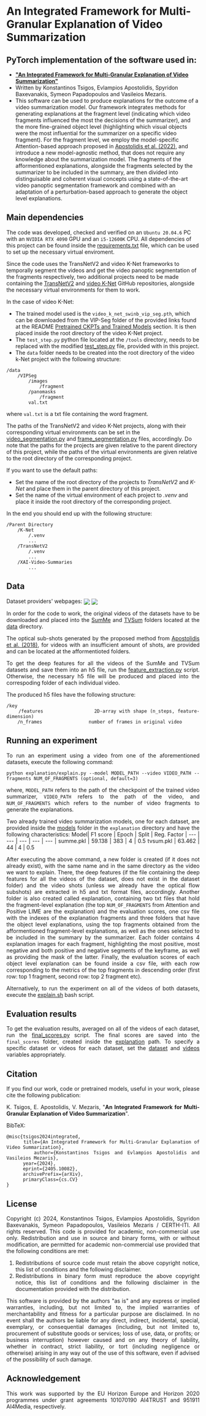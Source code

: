 # An Integrated Framework for Multi-Granular Explanation of Video Summarization

## PyTorch implementation of the software used in:
- [**"An Integrated Framework for Multi-Granular Explanation of Video Summarization"**](https://arxiv.org/abs/2405.10082)
- Written by Konstantinos Tsigos, Evlampios Apostolidis, Spyridon Baxevanakis, Symeon Papadopoulos and Vasileios Mezaris.
- This software can be used to produce explanations for the outcome of a video summarization model. Our framework integrates methods for generating explanations at the fragment level (indicating which video fragments influenced the most the decisions of the summarizer), and the more fine-grained object level (highlighting which visual objects were the most influential for the summarizer on a specific video fragment). For the fragment level, we employ the model-specific Attention-based approach proposed in [Apostolidis et al. (2022)](https://ieeexplore.ieee.org/document/10019643), and introduce a new model-agnostic method, that does not require any knowledge about the summarization model. The fragments of the afformentioned explanations, alongside the fragments selected by the summarizer to be included in the summary, are then divided into distinguisable and coherent visual concepts using a state-of-the-art video panoptic segmentation framework and combined with an adaptation of a perturbation-based approach to generate the object level explanations.

## Main dependencies
The code was developed, checked and verified on an `Ubuntu 20.04.6` PC with an `NVIDIA RTX 4090` GPU and an `i5-12600K` CPU. All dependencies of this project can be found inside the [requirements.txt](requirements.txt) file, which can be used to set up the necessary virtual enviroment.

Since the code uses the TransNetV2 and video K-Net frameworks to temporally segment the videos and get the video panoptic segmentation of the fragments respectively, two additional projects need to be made containing the [TransNetV2](https://github.com/soCzech/TransNetV2) and [video K-Net](https://github.com/lxtGH/Video-K-Net) GitHub repositories, alongside the necessary virtual environments for them to work.

In the case of video K-Net:
- The trained model used is the `video_k_net_swinb_vip_seg.pth`, which can be downloaded from the VIP-Seg folder of the provided links found at the README [Pretrained CKPTs and Trained Models](https://github.com/lxtGH/Video-K-Net?tab=readme-ov-file#pretrained-ckpts-and-trained-models) section. It is then placed inside the root directory of the video K-Net project.
- The `test_step.py` python file located at the `/tools` directory, needs to be replaced with the modified [test_step.py](/k-Net/test_step.py) file, provided with in this project.
- The `data` folder needs to be created into the root directory of the video k-Net project with the following structure:

```Text
/data
    /VIPSeg
        /images
            /fragment
        /panomasks
            /fragment
        val.txt
```
where `val.txt` is a txt file containing the word fragment.

The paths of the TransNetV2 and video K-Net projects, along with their corresponding virtual environments can be set in the [video_segmentation.py](segmentation/video_segmentation.py#L7:L10) and [frame_segmentation.py](segmentation/frame_segmentation.py#L12:L15) files, accordingly. Do note that the paths for the projects are given relative to the parent directory of this project, while the paths of the virtual environments are given relative to the root directory of the corresponding project.


If you want to use the default paths:
- Set the name of the root directory of the projects to *TransNetV2* and *K-Net* and place them in the parent directory of this project.
- Set the name of the virtual environment of each project to *.venv* and place it inside the root directory of the corresponding project.

In the end you should end up with the following structure:
```Text
/Parent Directory
    /K-Net
        /.venv
        ...
    /TransNetV2
        /.venv
        ...
    /XAI-Video-Summaries
        ...
```

## Data
<div align="justify">

Dataset providers' webpages:
<a href="https://github.com/yalesong/tvsum" target="_blank"><img align="center" src="https://img.shields.io/badge/Dataset-TVSum-green"/></a> <a href="https://gyglim.github.io/me/vsum/index.html#benchmark" target="_blank"><img align="center" src="https://img.shields.io/badge/Dataset-SumMe-blue"/></a>

In order for the code to work, the original videos of the datasets have to be downloaded and placed into the [SumMe](/data/SumMe) and [TVSum](/data/TVSum) folders located at the [data](data) directory.

The optical sub-shots generated by the proposed method from [Apostolidis et al. (2018)](https://link.springer.com/chapter/10.1007/978-3-319-73603-7_3), for videos with an insufficient amount of shots, are provided and can be located at the afformentioted folders.

To get the deep features for all the videos of the SumMe and TVSum datasets and save them into an h5 file, run the [feature_extraction.py](explanation/features/feature_extraction.py) script. Otherwise, the necessary h5 file will be produced and placed into the correspoding folder of each individual video.

The produced h5 files have the following structure:
```Text
/key
    /features                 2D-array with shape (n_steps, feature-dimension)
    /n_frames                 number of frames in original video
```

</div>

## Running an experiment
<div align="justify">

To run an experiment using a video from one of the aforementioned datasets, execute the following command:

```
python explanation/explain.py --model MODEL_PATH --video VIDEO_PATH --fragments NUM_OF_FRAGMENTS (optional, default=3)
```
where, `MODEL_PATH` refers to the path of the checkpoint of the trained video summarizer, `VIDEO_PATH` refers to the path of the video, and `NUM_OF_FRAGMENTS` which refers to the number of video fragments to generate the explanations.

Two already trained video summarization models, one for each dataset, are provided inside the [models](/explanation/models) folder in the `explanation` directory and have the following characteristics:
Model| F1 score | Epoch | Split | Reg. Factor
| --- | --- | --- | --- | --- |
summe.pkl | 59.138 | 383 | 4 | 0.5
tvsum.pkl | 63.462 | 44 | 4 | 0.5

After executing the above command, a new folder is created (if it does not already exist), with the same name and in the same directory as the video we want to explain. There, the deep features (if the file containing the deep features for all the videos of the dataset, does not exist in the dataset folder) and the video shots (unless we already have the optical flow subshots) are extracted in h5 and txt format files, accordingly. Another folder is also created called explanation, containing two txt files that hold the fragment-level explanation (the top `NUM_OF_FRAGMENTS` from Attention and Positive LIME are the explanation) and the evaluation scores, one csv file with the indexes of the explanation fragments and three folders that have the object level explanations, using the top fragments obtained from the afformentioned fragment-level explanations, as well as the ones selected to be included in the summary by the summarizer. Each folder contains 4 explanation images for each fragment, highlighting the most positive, most negative and both positive and negative segments of the keyframe, as well as providing the mask of the latter. Finally, the evaluation scores of each object level explanation can be found inside a csv file, with each row corresponding to the metrics of the top fragments in descending order (first row: top 1 fragment, second row: top 2 fragment etc).

Alternatively, to run the experiment on all of the videos of both datasets, execute the [explain.sh](/explanation/explain.sh) bash script.

## Evaluation results
<div align="justify">

To get the evaluation results, averaged on all of the videos of each dataset, run the [final_scores.py](explanation/final_scores.py) script. The final scores are saved into the `final_scores` folder, created inside the [explanation](/explanation) path. To specify a specific dataset or videos for each dataset, set the [dataset](explanation/final_scores.py#L9:L10) and [videos](explanation/final_scores.py#L11:L12) variables appropriately.

## Citation
<div align="justify">
    
If you find our work, code or pretrained models, useful in your work, please cite the following publication:

K. Tsigos, E. Apostolidis, V. Mezaris, "<b>An Integrated Framework for Multi-Granular Explanation of Video Summarization</b>".
</div>

BibTeX:

```
@misc{tsigos2024integrated,
      title={An Integrated Framework for Multi-Granular Explanation of Video Summarization}, 
      author={Konstantinos Tsigos and Evlampios Apostolidis and Vasileios Mezaris},
      year={2024},
      eprint={2405.10082},
      archivePrefix={arXiv},
      primaryClass={cs.CV}
}
```

## License
<div align="justify">
    
Copyright (c) 2024, Konstantinos Tsigos, Evlampios Apostolidis, Spyridon Baxevanakis, Symeon Papadopoulos, Vasileios Mezaris / CERTH-ITI. All rights reserved. This code is provided for academic, non-commercial use only. Redistribution and use in source and binary forms, with or without modification, are permitted for academic non-commercial use provided that the following conditions are met:

1. Redistributions of source code must retain the above copyright notice, this list of conditions and the following disclaimer.
2. Redistributions in binary form must reproduce the above copyright notice, this list of conditions and the following disclaimer in the documentation provided with the distribution.

This software is provided by the authors "as is" and any express or implied warranties, including, but not limited to, the implied warranties of merchantability and fitness for a particular purpose are disclaimed. In no event shall the authors be liable for any direct, indirect, incidental, special, exemplary, or consequential damages (including, but not limited to, procurement of substitute goods or services; loss of use, data, or profits; or business interruption) however caused and on any theory of liability, whether in contract, strict liability, or tort (including negligence or otherwise) arising in any way out of the use of this software, even if advised of the possibility of such damage.
</div>

## Acknowledgement
<div align="justify"> This work was supported by the EU Horizon Europe and Horizon 2020 programmes under grant agreements 101070190 AI4TRUST and 951911 AI4Media, respectively. </div>
